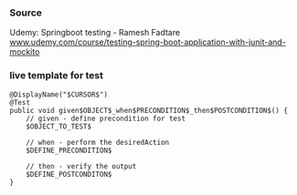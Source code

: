 ### Source
Udemy: Springboot testing - Ramesh Fadtare
www.udemy.com/course/testing-spring-boot-application-with-junit-and-mockito

### live template for test
```
@DisplayName("$CURSOR$")
@Test
public void given$OBJECT$_when$PRECONDITION$_then$POSTCONDITION$() {
    // given - define precondition for test
    $OBJECT_TO_TEST$
    
    // when - perform the desiredAction
    $DEFINE_PRECONDITION$
    
    // then - verify the output
    $DEFINE_POSTCONDITON$
}
```